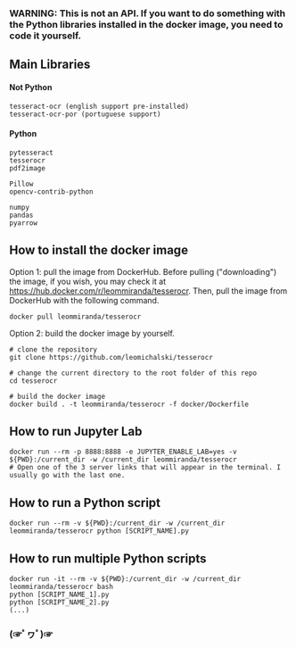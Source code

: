 ### WARNING: This is not an API. If you want to do something with the Python libraries installed in the docker image, you need to code it yourself.

## Main Libraries
#### Not Python

```
tesseract-ocr (english support pre-installed)
tesseract-ocr-por (portuguese support)
```

#### Python
```
pytesseract
tesserocr
pdf2image

Pillow
opencv-contrib-python

numpy
pandas
pyarrow
```

## How to install the docker image

Option 1: pull the image from DockerHub. Before pulling ("downloading") the image, if you wish, you may check it at https://hub.docker.com/r/leommiranda/tesserocr. Then, pull the image from DockerHub with the following command. 
```
docker pull leommiranda/tesserocr
```

Option 2: build the docker image by yourself. 
```
# clone the repository
git clone https://github.com/leomichalski/tesserocr

# change the current directory to the root folder of this repo
cd tesserocr

# build the docker image
docker build . -t leommiranda/tesserocr -f docker/Dockerfile
```

## How to run Jupyter Lab

```
docker run --rm -p 8888:8888 -e JUPYTER_ENABLE_LAB=yes -v ${PWD}:/current_dir -w /current_dir leommiranda/tesserocr
# Open one of the 3 server links that will appear in the terminal. I usually go with the last one.
```

## How to run a Python script

```
docker run --rm -v ${PWD}:/current_dir -w /current_dir leommiranda/tesserocr python [SCRIPT_NAME].py
```

## How to run multiple Python scripts

```
docker run -it --rm -v ${PWD}:/current_dir -w /current_dir leommiranda/tesserocr bash
python [SCRIPT_NAME_1].py
python [SCRIPT_NAME_2].py
(...)
```

### (☞ﾟヮﾟ)☞
